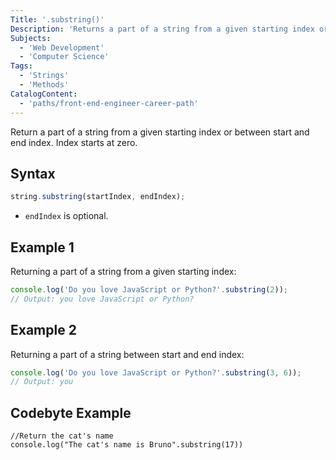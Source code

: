 ```yaml
---
Title: '.substring()'
Description: 'Returns a part of a string from a given starting index or between start and end index. Index starts at zero.'
Subjects:
  - 'Web Development'
  - 'Computer Science'
Tags:
  - 'Strings'
  - 'Methods'
CatalogContent:
  - 'paths/front-end-engineer-career-path'
---
```


Return a part of a string from a given starting index or between start and end index. Index starts at zero.

## Syntax

```js
string.substring(startIndex, endIndex);
```

- `endIndex` is optional.

## Example 1

Returning a part of a string from a given starting index:

```js
console.log('Do you love JavaScript or Python?'.substring(2));
// Output: you love JavaScript or Python?
```

## Example 2

Returning a part of a string between start and end index:

```js
console.log('Do you love JavaScript or Python?'.substring(3, 6));
// Output: you
```

## Codebyte Example

```codebyte/javascript
//Return the cat's name
console.log("The cat's name is Bruno".substring(17))

```